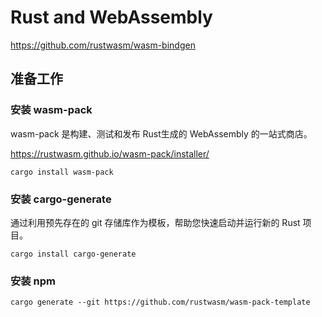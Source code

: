 # Rust and WebAssembly

https://github.com/rustwasm/wasm-bindgen

## 准备工作

### 安装 wasm-pack

wasm-pack 是构建、测试和发布 Rust生成的 WebAssembly 的一站式商店。

https://rustwasm.github.io/wasm-pack/installer/

```shell
cargo install wasm-pack
```

### 安装 cargo-generate

通过利用预先存在的 git 存储库作为模板，帮助您快速启动并运行新的 Rust 项目。

```shell
cargo install cargo-generate
```

### 安装 npm


```shell
cargo generate --git https://github.com/rustwasm/wasm-pack-template
```

